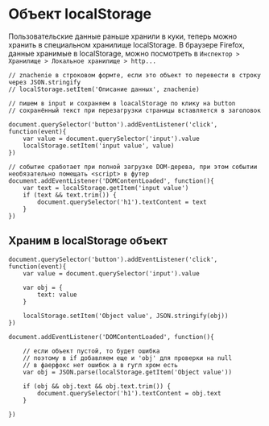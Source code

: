 # Объект localStorage

Пользовательские данные раньше хранили в куки, теперь можно хранить в специальном хранилище localStorage. В браузере Firefox, данные хранимые в localStorage, можно посмотреть в `Инспектор > Хранилище > Локальное хранилище > http...`

    // znachenie в строковом формте, если это объект то перевести в строку через JSON.stringify
    // localStorage.setItem('Описание данных', znachenie)

    // пишем в input и сохраняем в loacalStorage по клику на button
    // сохранённый текст при перезагрузки страницы вставляется в заголовок

    document.querySelector('button').addEventListener('click', function(event){
        var value = document.querySelector('input').value
        localStorage.setItem('input value', value)
    })

    // событие сработает при полной загрузке DOM-дерева, при этом событии необязательно помещать <script> в футер
    document.addEventListener('DOMContentLoaded', function(){
        var text = localStorage.getItem('input value')
        if (text && text.trim()) {
            document.querySelector('h1').textContent = text
        }
    })

## Храним в localStorage объект

    document.querySelector('button').addEventListener('click', function(event){
        var value = document.querySelector('input').value

        var obj = {
            text: value
        }

        localStorage.setItem('Object value', JSON.stringify(obj))
    })

    document.addEventListener('DOMContentLoaded', function(){

        // если объект пустой, то будет ошибка
        // поэтому в if добавляем еще и 'obj' для проверки на null
        // в фаерфокс нет ошибок а в гугл хром есть
        var obj = JSON.parse(localStorage.getItem('Object value'))

        if (obj && obj.text && obj.text.trim()) {
            document.querySelector('h1').textContent = obj.text
        }

    })
